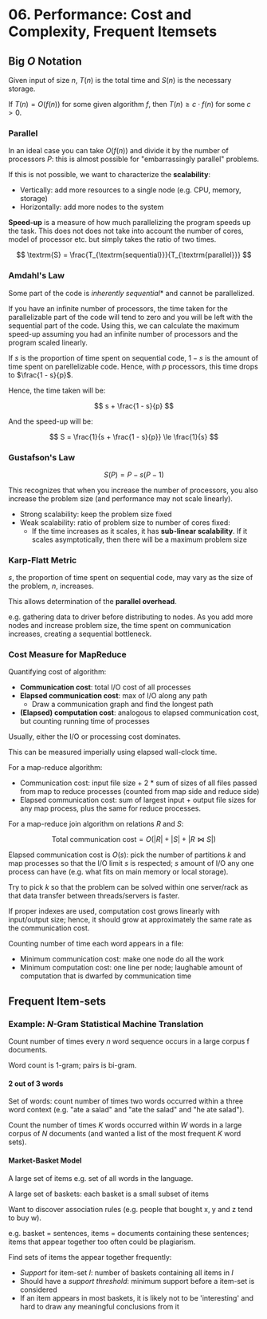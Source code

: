 # 06. Performance: Cost and Complexity, Frequent Itemsets

## Big $O$ Notation

Given input of size $n$, $T(n)$ is the total time and $S(n)$ is the necessary storage.

If $T(n) = O(f(n))$ for some given algorithm $f$, then $T(n) \ge c\cdot f(n)$ for some $c > 0$.

### Parallel

In an ideal case you can take $O(f(n))$ and divide it by the number of processors $P$: this is almost possible for "embarrassingly parallel" problems.

If this is not possible, we want to characterize the **scalability**:

- Vertically: add more resources to a single node (e.g. CPU, memory, storage)
- Horizontally: add more nodes to the system

**Speed-up** is a measure of how much parallelizing the program speeds up the task. This does not does not take into account the number of cores, model of processor etc. but simply takes the ratio of two times.

$$
\textrm{S} = \frac{T_{\textrm{sequential}}}{T_{\textrm{parallel}}}
$$

### Amdahl's Law

Some part of the code is *inherently sequential** and cannot be parallelized.

If you have an infinite number of processors, the time taken for the parallelizable part of the code will tend to zero and you will be left with the sequential part of the code. Using this, we can calculate the maximum speed-up assuming you had an infinite number of processors and the program scaled linearly.

If $s$ is the proportion of time spent on sequential code, $1 - s$ is the amount of time spent on parellelizable code. Hence, with $p$ processors, this time drops to $\frac{1 - s}{p}$.

Hence, the time taken will be:

$$
s + \frac{1 - s}{p}
$$

And the speed-up will be:

$$
S = \frac{1}{s + \frac{1 - s}{p}} \le \frac{1}{s}
$$

### Gustafson's Law

$$
S(P) = P - s(P - 1)
$$

This recognizes that when you increase the number of processors, you also increase the problem size (and performance may not scale linearly).

- Strong scalability: keep the problem size fixed
- Weak scalability: ratio of problem size to number of cores fixed:
  - If the time increases as it scales, it has **sub-linear scalability**. If it scales asymptotically, then there will be a maximum problem size

### Karp-Flatt Metric

$s$, the proportion of time spent on sequential code, may vary as the size of the problem, $n$, increases.

This allows determination of the **parallel overhead**.

e.g. gathering data to driver before distributing to nodes. As you add more nodes and increase problem size, the time spent on communication increases, creating a sequential bottleneck.

### Cost Measure for MapReduce

Quantifying cost of algorithm:

- **Communication cost**: total I/O cost of all processes
- **Elapsed communication cost**: max of I/O along any path
  - Draw a communication graph and find the longest path
- **(Elapsed) computation cost**: analogous to elapsed communication cost, but counting running time of processes

Usually, either the I/O or processing cost dominates.

This can be measured imperially using elapsed wall-clock time.

For a map-reduce algorithm:

- Communication cost: input file size + 2 * sum of sizes of all files passed from map to reduce processes (counted from map side and reduce side)
- Elapsed communication cost: sum of largest input + output file sizes for any map process, plus the same for reduce processes.

For a map-reduce join algorithm on relations $R$ and $S$:

$$
\textrm{Total communication cost} = O(|R| + |S| + |R \bowtie S|)
$$

Elapsed communication cost is $O(s)$: pick the number of partitions $k$ and map processes so that the I/O limit $s$ is respected; $s$ amount of I/O any one process can have (e.g. what fits on main memory or local storage).

Try to pick $k$ so that the problem can be solved within one server/rack as that data transfer between threads/servers is faster.

If proper indexes are used, computation cost grows linearly with input/output size; hence, it should grow at approximately the same rate as the communication cost.

Counting number of time each word appears in a file:

- Minimum communication cost: make one node do all the work
- Minimum computation cost: one line per node; laughable amount of computation that is dwarfed by communication time

## Frequent Item-sets

### Example: *N*-Gram Statistical Machine Translation

Count number of times every $n$ word sequence occurs in a large corpus f documents.

Word count is 1-gram; pairs is bi-gram.

#### 2 out of 3 words

Set of words: count number of times two words occurred within a three word context (e.g. "ate a salad" and "ate the salad" and "he ate salad").

Count the number of times $K$ words occurred within $W$ words in a large corpus of $N$ documents (and wanted a list of the most frequent $K$ word sets).

#### Market-Basket Model

A large set of items e.g. set of all words in the language.

A large set of baskets: each basket is a small subset of items

Want to discover association rules (e.g. people that bought x, y and z tend to buy w).

e.g. basket = sentences, items = documents containing these sentences; items that appear together too often could be plagiarism.

Find sets of items the appear together frequently:

- *Support* for item-set $I$: number of baskets containing all items in $I$
- Should have a *support threshold*: minimum support before a item-set is considered
- If an item appears in most baskets, it is likely not to be 'interesting' and hard to draw any meaningful conclusions from it
